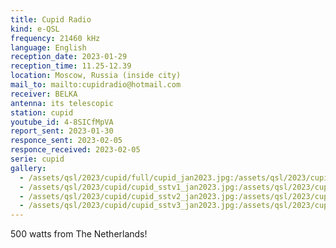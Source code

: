 ```yaml
---
title: Cupid Radio
kind: e-QSL
frequency: 21460 kHz
language: English
reception_date: 2023-01-29
reception_time: 11.25-12.39
location: Moscow, Russia (inside city)
mail_to: mailto:cupidradio@hotmail.com
receiver: BELKA
antenna: its telescopic
station: cupid
youtube_id: 4-8SICfMpVA
report_sent: 2023-01-30
responce_sent: 2023-02-05
responce_received: 2023-02-05
serie: cupid
gallery:
  - /assets/qsl/2023/cupid/full/cupid_jan2023.jpg:/assets/qsl/2023/cupid/small/cupid_jan2023.jpg
  - /assets/qsl/2023/cupid/cupid_sstv1_jan2023.jpg:/assets/qsl/2023/cupid/cupid_sstv1_jan2023.jpg
  - /assets/qsl/2023/cupid/cupid_sstv2_jan2023.jpg:/assets/qsl/2023/cupid/cupid_sstv2_jan2023.jpg
  - /assets/qsl/2023/cupid/cupid_sstv3_jan2023.jpg:/assets/qsl/2023/cupid/cupid_sstv3_jan2023.jpg
---
```


500 watts from The Netherlands!
